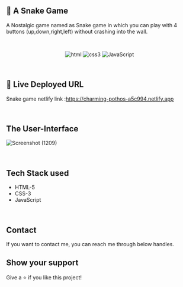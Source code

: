 
## 🐍 A Snake Game

A Nostalgic game named as Snake game in which you can play with 4 buttons (up,down,right,left) without crashing into the wall.

<br />
<p align="center">
    <img src="https://img.shields.io/badge/HTML5-E34F26?style=for-the-badge&logo=html5&logoColor=white" alt="html"/>
    <img src="https://img.shields.io/badge/CSS3-1572B6?style=for-the-badge&logo=css3&logoColor=white" alt="css3"/> 
    <img src="https://img.shields.io/badge/JavaScript-323330?style=for-the-badge&logo=javascript&logoColor=F7DF1E" alt="JavaScript" />
</p>
<br />

## 🔗 Live Deployed URL
Snake game netlify link :https://charming-pothos-a5c994.netlify.app


<br />

## The User-Interface



![Screenshot (1209)](https://user-images.githubusercontent.com/105913793/212718925-6f4615ec-31be-43c8-8e97-c523bd7591b4.png)

<br />

## Tech Stack used

 - HTML-5
 - CSS-3
 - JavaScript


<br />

## Contact

If you want to contact me, you can reach me through below handles.






## Show your support

Give a ⭐️ if you like this project!
